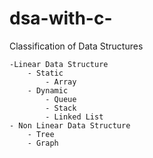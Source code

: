 # dsa-with-c-

Classification of Data Structures

    -Linear Data Structure
        - Static
            - Array
        - Dynamic
            - Queue
            - Stack
            - Linked List
    - Non Linear Data Structure
        - Tree
        - Graph

